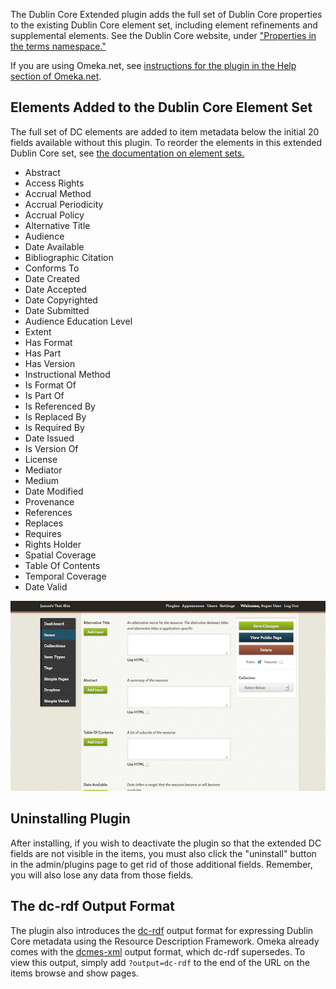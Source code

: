 The Dublin Core Extended plugin adds the full set of Dublin Core properties to the existing Dublin Core element set, including element refinements and supplemental elements. See the Dublin Core website, under ["Properties in the terms namespace."](http://dublincore.org/documents/dcmi-terms/#H2)

If you are using Omeka.net, see [instructions for the plugin in the Help section of Omeka.net](http://info.omeka.net/build-a-website/manage-themes-and-plugins/dublin-core-extended/).

Elements Added to the Dublin Core Element Set 
---------------------------------------------------------------
The full set of DC elements are added to item metadata below the initial 20 fields available without this plugin. To reorder the elements in this extended Dublin Core set, see
[the documentation on element sets.](../Admin/Settings/Element_Sets.md)

-   Abstract
-   Access Rights
-   Accrual Method
-   Accrual Periodicity
-   Accrual Policy
-   Alternative Title
-   Audience
-   Date Available
-   Bibliographic Citation
-   Conforms To
-   Date Created
-   Date Accepted
-   Date Copyrighted
-   Date Submitted
-   Audience Education Level
-   Extent
-   Has Format
-   Has Part
-   Has Version
-   Instructional Method
-   Is Format Of
-   Is Part Of
-   Is Referenced By
-   Is Replaced By
-   Is Required By
-   Date Issued
-   Is Version Of
-   License
-   Mediator
-   Medium
-   Date Modified
-   Provenance
-   References
-   Replaces
-   Requires
-   Rights Holder
-   Spatial Coverage
-   Table Of Contents
-   Temporal Coverage
-   Date Valid

![DCExtended.png](../doc_files/plugin_images/DCExtended.png)

Uninstalling Plugin 
-------------------------------------------------------------
After installing, if you wish to deactivate the plugin so that the extended DC fields are not visible in the items, you must also click the "uninstall" button in the admin/plugins page to get rid of those additional fields. Remember, you will also lose any data from those fields.

The dc-rdf Output Format 
---------------------------------------------------------------
The plugin also introduces the [dc-rdf](http://dublincore.org/documents/dc-rdf/) output format for expressing Dublin Core metadata using the Resource Description Framework. Omeka already comes with the [dcmes-xml](http://dublincore.org/documents/dcmes-xml/) output format, which dc-rdf supersedes. To view this output, simply add `?output=dc-rdf` to the end of the URL on the items browse and show pages.
